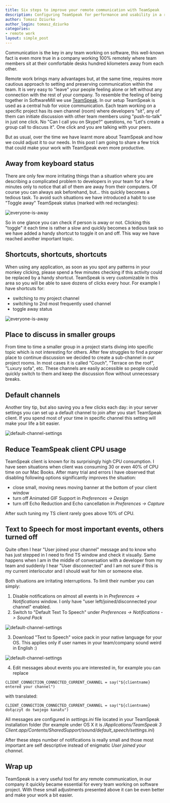 ```yaml
---
title: Six steps to improve your remote communication with TeamSpeak
description: Configuring TeamSpeak for performance and usability in a remote work environment
author: Tomasz Dziurko
author_login: tomasz_dziurko
categories:
- remote work
layout: simple_post
---
```


Communication is the key in any team working on software, this well-known fact is even more true in a company
working 100% remotely where team members sit at their comfortable desks hundred kilometers away from each other.


Remote work brings many advantages but, at the same time, requires more cautious approach to setting and preserving
communication within the team. It is very easy to "leave" your people feeling alone or left without any connection with the 
rest of your company. To resemble the feeling of being together in SoftwareMill we use [TeamSpeak](https://www.teamspeak.com/). In our setup 
TeamSpeak is used as a central hub for voice communication. Each team working on a specific project has its own
channel (room) where developers "sit", any of them can initiate discussion with other team members using "push-to-talk" in just one click. 
No "Can I call you on Skype?" questions, no "Let's create a group call to discuss it". One click and you are talking with your peers.

But as usual, over the time we have learnt more about TeamSpeak and how we could adjust it to our needs. In this post I am
going to share a few trick that could make your work with TeamSpeak even more productive.


## Away from keyboard status

There are only few more irritating things than a situation where you are describing a complicated problem to developers in your team
for a few minutes only to notice that all of them are away from their computers. Of course you can always ask beforehand, but...
this quickly becomes a tedious task. To avoid such situations we have introduced a habit to use "Toggle away" TeamSpeak status 
(marked with red rectangles):

![everyone-is-away](/img/uploads/2016/05/team_speak_away_all.png)

So in one glance you can check if person is away or not. Clicking this "toggle" it each time is rather a slow and quickly becomes a tedious task 
so we have added a handy shortcut to toggle it on and off. This way we have reached another important topic.

## Shortcuts, shortcuts, shortcuts

When using any application, as soon as you spot any patterns in your monkey clicking, please spend a few minutes checking if 
this activity could be replaced by a handy shortcut. TeamSpeak is very customizable in this area so you will be able 
to save dozens of clicks every hour. For example I have shortcuts for:

 - switching to my project channel
 - switching to 2nd most frequently used channel
 - toggle away status

![everyone-is-away](/img/uploads/2016/05/team_speak_shortcuts.png)  

## Place to discuss in smaller groups

From time to time a smaller group in a project starts diving into specific topic which is not interesting for others.
After few struggles to find a proper place to continue discussion we decided to create a sub-channel in our project rooms.
In most cases it is called "Couch", "Terrace on the roof", "Luxury sofa", etc. These channels are easily accessible so
people could quickly switch to them and keep the discussion flow without unnecessary breaks.

## Default channels

Another tiny tip, but also saving you a few clicks each day: in your server settings you can set up a default channel
to join after you start TeamSpeak client. If you spend most of your time in specific channel this setting will make your
life a bit easier.

![default-channel-settings](/img/uploads/2016/05/team_speak_default_channel.png)  

## Reduce TeamSpeak client CPU usage

TeamSpeak client is known for its surprisingly high CPU consumption. I have seen situations when client was consuming 30 or
even 40% of CPU time on our Mac Books. After many trial and errors I have observed that disabling following options
significantly improves the situation:

 - close small, moving news moving banner at the bottom of your client window
 - turn off Animated GIF Support in _Preferences -> Design_
 - turn off Echo Reduction and Echo cancellation in _Preferences -> Capture_

After such tuning my TS client rarely goes above 10% of CPU.

 
## Text to Speech for most important events, others turned off
 
Quite often I hear "User joined your channel" message and to know who has just stepped in I need to find TS window
and check it visually. Same happens when I am in the middle of conversation with a developer from my team and suddenly
I hear "User disconnected" and I am not sure if this is my current interlocutor and I should wait for him or someone else.

Both situations are irritating interruptions. To limit their number you can simply:

1. Disable notifications on almost all events in in _Preferences -> Notifications_ window. I only have "user left/joined/disconnected your channel" enabled.
2. Switch to "Default Text To Speech" under _Preferences -> Notifications -> Sound Pack_

![default-channel-settings](/img/uploads/2016/05/team_speak_text_to_speech.png)
  
3. Download "Text to Speech" voice pack in your native language for your OS. This applies only if user names in your team/company sound weird in English :)

![default-channel-settings](/img/uploads/2016/05/text_to_speech.png)

4. Edit messages about events you are interested in, for example you can replace

```
CLIENT_CONNECTION_CONNECTED_CURRENT_CHANNEL = say("${clientname} entered your channel")
```
with translated:

```
CLIENT_CONNECTION_CONNECTED_CURRENT_CHANNEL = say("${clientname} dołączył do twojego kanału")
```

All messages are configured in _settings.ini_ file located in your TeamSpeak installation folder (for example under OS X it is 
_/Applications/TeamSpeak 3 Client.app/Contents/SharedSupport/sound/default_speech/settings.ini_)

After these steps number of notifications is really small and those most important are self descriptive instead of enigmatic
_User joined your channel_.

##  Wrap up

TeamSpeak is a very useful tool for any remote communication, in our company it quickly became essential for every team working 
on software project. With these small adjustments presented above it can be even better and make your work a bit easier.